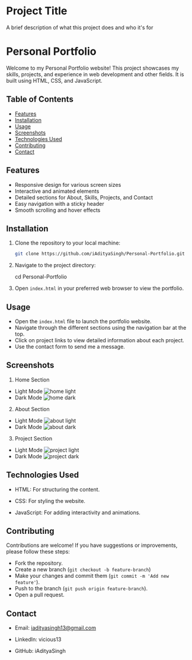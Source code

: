 
# Project Title

A brief description of what this project does and who it's for

# Personal Portfolio

Welcome to my Personal Portfolio website! This project showcases my skills, projects, and experience in web development and other fields. It is built using HTML, CSS, and JavaScript.

## Table of Contents

- [Features](#features)
- [Installation](#installation)
- [Usage](#usage)
- [Screenshots](#screenshots)
- [Technologies Used](#technologies-used)
- [Contributing](#contributing)
- [Contact](#contact)

## Features

- Responsive design for various screen sizes
- Interactive and animated elements
- Detailed sections for About, Skills, Projects, and Contact
- Easy navigation with a sticky header
- Smooth scrolling and hover effects

## Installation

1. Clone the repository to your local machine:

   ```sh
   git clone https://github.com/iAdityaSingh/Personal-Portfolio.git
2. Navigate to the project directory:
   
    cd Personal-Portfolio

3. Open `index.html` in your preferred web browser to view the portfolio.

## Usage

- Open the `index.html` file to launch the portfolio website.
- Navigate through the different sections using the navigation bar at the top.
- Click on project links to view detailed information about each project.    
- Use the contact form to send me a message.

## Screenshots

1. Home Section
  - Light Mode
   ![home light](https://github.com/user-attachments/assets/4f382d20-58b5-4630-801e-9070250fbb76)
   - Dark Mode
   ![home dark](https://github.com/user-attachments/assets/d3ba1b04-cb1c-44fa-8e38-1ee470608d99)

2. About Section
  - Light Mode
  ![about light](https://github.com/user-attachments/assets/ae3f43d3-d167-4ae6-8b63-888c5afb4f8f)
   - Dark Mode
   ![about dark](https://github.com/user-attachments/assets/e52567b0-d787-483c-a63f-c67838f299cf)

3. Project Section
  - Light Mode
  ![project light](https://github.com/user-attachments/assets/28cbd12e-0c5f-4f0f-989b-927166cfb723)
   - Dark Mode
   ![project dark](https://github.com/user-attachments/assets/7e0f1071-7852-40f0-a998-80c57c835a77)


## Technologies Used

- HTML: For structuring the content.

- CSS: For styling the website.

- JavaScript: For adding interactivity and animations.

## Contributing

Contributions are welcome! If you have suggestions or improvements, please follow these steps:

- Fork the repository.
- Create a new branch (`git checkout -b feature-branch`)
- Make your changes and commit them (`git commit -m 'Add new feature'`).
- Push to the branch (`git push origin feature-branch`).
- Open a pull request.

## Contact

- Email: iadityasingh13@gmail.com

- LinkedIn: vicious13

- GitHub: iAdityaSingh

